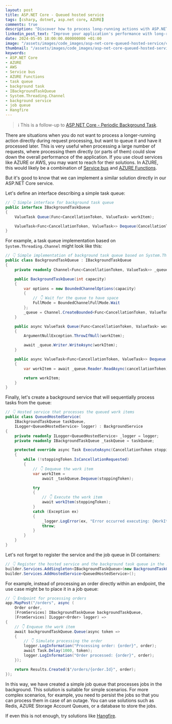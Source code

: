 ```yaml
---
layout: post
title: ASP.NET Core - Queued hosted service
tags: [csharp, dotnet, asp.net core, AZURE]
comments: true
description: "Discover how to process long-running actions with ASP.NET Core by task queuing, simultaneously improving your application's performance."
linkedin_post_text: "Improve your application's performance with long-running actions by using a task queue in ASP.NET Core. Check out the techniques in our latest post. 🔗"
date: 2024-05-05 18:00:00.000000000 +01:00
image: "/assets/images/code_images/asp-net-core-queued-hosted-service/cover.png"
thumbnail: "/assets/images/code_images/asp-net-core-queued-hosted-service/cover.png"
keywords:
- ASP.NET Core
- AZURE
- AWS
- Service bus
- AZURE Functions
- task queue
- background task
- IBackgroundTaskQueue
- System.Threading.Channel
- background service
- job queue
- Hangfire
---
```


> ℹ️ This is a follow-up to [ASP.NET Core - Periodic Background Task](/2024/04/28/asp-net-core-periodic-background-task).

There are situations when you do not want to process a longer-running action directly during request processing, but want to queue it and have it processed later. This is very useful when processing a large number of requests, where processing them directly (or parts of them) could slow down the overall performance of the application. If you use cloud services like AZURE or AWS, you may want to reach for their solutions. In AZURE, this would likely be a combination of [Service bus](https://learn.microsoft.com/en-us/azure/service-bus-messaging/service-bus-messaging-overview) and [AZURE Functions](https://azure.microsoft.com/en-us/products/functions#:~:text=Azure%20Functions%20is%20an%20event,highest%20level%20of%20hardware%20abstraction.).

But it's good to know that we can implement a similar solution directly in our ASP.NET Core service.

Let's define an interface describing a simple task queue:

```csharp
// 👇 Simple interface for background task queue
public interface IBackgroundTaskQueue
{
    ValueTask Queue(Func<CancellationToken, ValueTask> workItem);

    ValueTask<Func<CancellationToken, ValueTask>> Dequeue(CancellationToken cancellationToken);
}
```

For example, a task queue implementation based on `System.Threading.Channel` might look like this:

```csharp
// 👇 Simple implementation of background task queue based on System.Threading.Channel
public class BackgroundTaskQueue : IBackgroundTaskQueue
{
    private readonly Channel<Func<CancellationToken, ValueTask>> _queue;

    public BackgroundTaskQueue(int capacity)
    {
        var options = new BoundedChannelOptions(capacity)
        {
            // 👇 Wait for the queue to have space
            FullMode = BoundedChannelFullMode.Wait
        };
        _queue = Channel.CreateBounded<Func<CancellationToken, ValueTask>>(options);
    }

    public async ValueTask Queue(Func<CancellationToken, ValueTask> workItem)
    {
        ArgumentNullException.ThrowIfNull(workItem);

        await _queue.Writer.WriteAsync(workItem);
    }

    public async ValueTask<Func<CancellationToken, ValueTask>> Dequeue(CancellationToken cancellationToken)
    {
        var workItem = await _queue.Reader.ReadAsync(cancellationToken);

        return workItem;
    }
}
```

Finally, let's create a background service that will sequentially process tasks from the queue:

```csharp
// 👇 Hosted service that processes the queued work items
public class QueuedHostedService(
    IBackgroundTaskQueue taskQueue,
    ILogger<QueuedHostedService> logger) : BackgroundService
{
    private readonly ILogger<QueuedHostedService> _logger = logger;
    private readonly IBackgroundTaskQueue _taskQueue = taskQueue;

    protected override async Task ExecuteAsync(CancellationToken stoppingToken)
    {
        while (!stoppingToken.IsCancellationRequested)
        {
            // 👇 Dequeue the work item
            var workItem =
                await _taskQueue.Dequeue(stoppingToken);

            try
            {
                // 👇 Execute the work item
                await workItem(stoppingToken);
            }
            catch (Exception ex)
            {
                _logger.LogError(ex, "Error occurred executing: {WorkItem}.", nameof(workItem));
                throw;
            }
        }
    }
}
```

Let's not forget to register the service and the job queue in DI containers:

```csharp
// 👇 Register the hosted service and the background task queue in the DI container
builder.Services.AddSingleton<IBackgroundTaskQueue>(new BackgroundTaskQueue(30));
builder.Services.AddHostedService<QueuedHostedService>();
```

For example, instead of processing an order directly within an endpoint, the use case might be to place it in a job queue:

```csharp
// 👇 Endpoint for processing orders
app.MapPost("/orders", async (
    Order order, 
    [FromServices] IBackgroundTaskQueue backgroundTaskQueue, 
    [FromServices] ILogger<Order> logger) =>
{
    // 👇 Enqueue the work item
    await backgroundTaskQueue.Queue(async token =>
    {
        // 👇 Simulate processing the order
        logger.LogInformation("Processing order: {order}", order);
        await Task.Delay(1000, token);
        logger.LogInformation("Order processed: {order}", order);
    });

    return Results.Created($"/orders/{order.Id}", order);
});
```

In this way, we have created a simple job queue that processes jobs in the background. This solution is suitable for simple scenarios. For more complex scenarios, for example, you need to persist the jobs so that you can process them in case of an outage. You can use solutions such as Redis, AZURE Storage Account Queues, or a database to store the jobs.

If even this is not enough, try solutions like [Hangfire](https://www.hangfire.io/).
